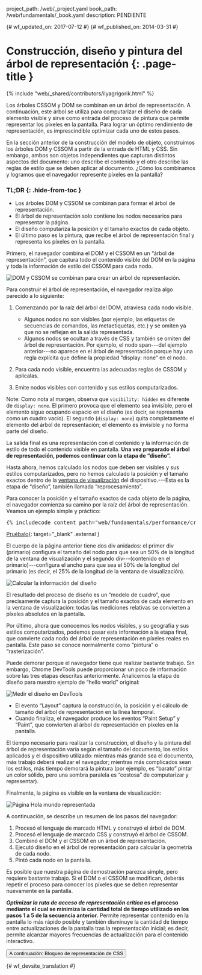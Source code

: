 project_path: /web/_project.yaml
book_path: /web/fundamentals/_book.yaml
description: PENDIENTE

{# wf_updated_on: 2017-07-12 #}
{# wf_published_on: 2014-03-31 #}

# Construcción, diseño y pintura del árbol de representación {: .page-title }

{% include "web/_shared/contributors/ilyagrigorik.html" %}

Los árboles CSSOM y DOM se combinan en un árbol de representación. A continuación, este árbol se utiliza
para computarizar el diseño de cada elemento visible y sirve como entrada del
proceso de pintura que permite representar los píxeles en la pantalla. Para lograr un óptimo rendimiento de representación, es imprescindible optimizar cada uno de estos 
pasos.

En la sección anterior de la construcción del modelo de objeto, construimos los árboles DOM y
CSSOM a partir de la entrada de HTML y CSS. Sin embargo, ambos
son objetos independientes que capturan distintos aspectos del documento: uno
describe el contenido y el otro describe las reglas de estilo que se
deben aplicar al documento. ¿Cómo los combinamos y logramos que el navegador represente
píxeles en la pantalla?

### TL;DR {: .hide-from-toc }
- Los árboles DOM y CSSOM se combinan para formar el árbol de representación.
- El árbol de representación solo contiene los nodos necesarios para representar la página.
- El diseño computariza la posición y el tamaño exactos de cada objeto.
- El último paso es la pintura, que recibe el árbol de representación final y representa los píxeles en la pantalla.


Primero, el navegador combina el DOM y el CSSOM en un “árbol de representación”, que captura todo el contenido visible del DOM en la página y toda la información de estilo del CSSOM para cada nodo.

<img src="images/render-tree-construction.png" alt="DOM y CSSOM se combinan para crear un árbol de representación." >

Para construir el árbol de representación, el navegador realiza algo parecido a lo siguiente:

1. Comenzando por la raíz del árbol del DOM, atraviesa cada nodo visible.

    * Algunos nodos no son visibles (por ejemplo, las etiquetas de secuencias de comandos, las metaetiquetas, etc.) y se omiten ya que no se reflejan en la salida representada.
    * Algunos nodos se ocultan a través de CSS y también se omiten del árbol de representación. Por ejemplo, el nodo span---del ejemplo anterior---no aparece en el árbol de representación porque hay una regla explícita que define la propiedad “display: none” en el nodo.

1. Para cada nodo visible, encuentra las adecuadas reglas de CSSOM y aplícalas.
1. Emite nodos visibles con contenido y sus estilos computarizados.

Note: Como nota al margen, observa que `visibility: hidden` es diferente de `display: none`. El primero provoca que el elemento sea invisible, pero el elemento sigue ocupando espacio en el diseño (es decir, se representa como un cuadro vacío). El segundo (`display: none`) quita completamente el elemento del árbol de representación; el elemento es invisible y no forma parte del diseño.

La salida final es una representación con el contenido y la información de estilo de todo el contenido visible en pantalla.  **Una vez preparado el árbol de representación, podemos continuar con la etapa de “diseño”.**

Hasta ahora, hemos calculado los nodos que deben ser visibles y sus estilos computarizados, pero no hemos calculado la posición y el tamaño exactos dentro de la [ventana de visualización](/web/fundamentals/design-and-ui/responsive/fundamentals/set-the-viewport) del dispositivo.---Esta es la etapa de “diseño”, también llamada “reprocesamiento”.

Para conocer la posición y el tamaño exactos de cada objeto de la página, el navegador comienza su camino por la raíz del árbol de representación. Veamos un ejemplo simple y práctico:

<pre class="prettyprint">
{% includecode content_path="web/fundamentals/performance/critical-rendering-path/_code/nested.html" region_tag="full" adjust_indentation="auto" %}
</pre>

[Pruébalo](https://googlesamples.github.io/web-fundamentals/fundamentals/performance/critical-rendering-path/nested.html){: target="_blank" .external }

El cuerpo de la página anterior tiene dos div anidados: el primer div (primario) configura el tamaño del nodo para que sea un 50% de la longitud de la ventana de visualización y el segundo div---(contenido en el primario)---configura el ancho para que sea el 50% de la longitud del primario (es decir, el 25% de la longitud de la ventana de visualización).

<img src="images/layout-viewport.png" alt="Calcular la información del diseño" >

El resultado del proceso de diseño es un “modelo de cuadro”, que precisamente captura la posición y el tamaño exactos de cada elemento en la ventana de visualización: todas las mediciones relativas se convierten a píxeles absolutos en la pantalla.

Por último, ahora que conocemos los nodos visibles, y su geografía y sus estilos computarizados, podemos pasar esta información a la etapa final, que convierte cada nodo del árbol de representación en píxeles reales en pantalla. Este paso se conoce normalmente como “pintura” o “rasterización”.

Puede demorar porque el navegador tiene que realizar bastante trabajo. Sin embargo, Chrome DevTools puede proporcionar un poco de información sobre las tres etapas descritas anteriormente. Analicemos la etapa de diseño para nuestro ejemplo de “hello world” original:

<img src="images/layout-timeline.png" alt="Medir el diseño en DevTools" >

* El evento “Layout” captura la construcción, la posición y el cálculo de tamaño del árbol de representación en la línea temporal.
* Cuando finaliza, el navegador produce los eventos “Paint Setup” y “Paint”, que convierten al árbol de representación en píxeles en la pantalla.

El tiempo necesario para realizar la construcción, el diseño y la pintura del árbol de representación varía según el tamaño del documento, los estilos aplicados y el dispositivo utilizado: mientras más grande sea el documento, más trabajo deberá realizar el navegador; mientras más complicados sean los estilos, más tiempo demorará la pintura (por ejemplo, es “barato” pintar un color sólido, pero una sombra paralela es “costosa” de computarizar y representar).

Finalmente, la página es visible en la ventana de visualización:

<img src="images/device-dom-small.png" alt="Página Hola mundo representada" >

A continuación, se describe un resumen de los pasos del navegador:

1. Procesó el lenguaje de marcado HTML y construyó el árbol de DOM.
1. Procesó el lenguaje de marcado CSS y construyó el árbol de CSSOM.
1. Combinó el DOM y el CSSOM en un árbol de representación.
1. Ejecutó diseño en el árbol de representación para calcular la geometría de cada nodo.
1. Pintó cada nodo en la pantalla.

Es posible que nuestra página de demostración parezca simple, pero requiere bastante trabajo. Si el DOM o el CSSOM se modifican, deberás repetir el proceso para conocer los píxeles que se deben representar nuevamente en la pantalla.

**_Optimizar la ruta de acceso de representación crítica_ es el proceso mediante el cual se minimiza la cantidad total de tiempo utilizado en los pasos 1 a 5 de la secuencia anterior.** Permite representar contenido en la pantalla lo más rápido posible y también disminuye la cantidad de tiempo entre actualizaciones de la pantalla tras la representación inicial; es decir, permite alcanzar mayores frecuencias de actualización para el contenido interactivo.

<a href="render-blocking-css" class="gc-analytics-event"
    data-category="CRP" data-label="Next / Render-Blocking CSS">
  <button>A continuación: Bloqueo de representación de CSS</button>
</a>


{# wf_devsite_translation #}

